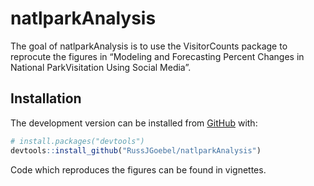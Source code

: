 
<!-- README.md is generated from README.Rmd. Please edit that file -->

# natlparkAnalysis

<!-- badges: start -->

<!-- badges: end -->

The goal of natlparkAnalysis is to use the VisitorCounts package to
reprocute the figures in “Modeling and Forecasting Percent Changes in
National ParkVisitation Using Social Media”.

## Installation

The development version can be installed from
[GitHub](https://github.com/) with:

``` r
# install.packages("devtools")
devtools::install_github("RussJGoebel/natlparkAnalysis")
```

Code which reproduces the figures can be found in vignettes.
